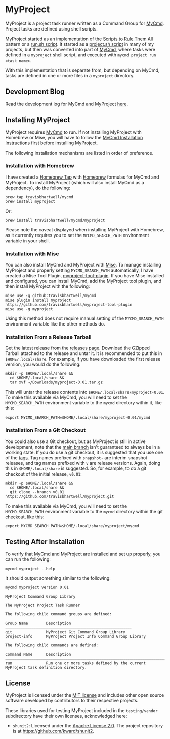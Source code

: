# MyProject

MyProject is a project task runner written as a Command Group for [MyCmd](https://github.com/travisbhartwell/mycmd/). Project tasks are defined using shell scripts.

MyProject started as an implementation of the [Scripts to Rule Them All](https://github.blog/engineering/scripts-to-rule-them-all/) pattern or a [run.sh script](https://www.oilshell.org/blog/2020/02/good-parts-sketch.html#semi-automation-with-runsh-scripts). It started as a [project.sh script](https://github.com/travisbhartwell/mycmd/blob/0349ece30a3211bab9aeb8bd7696c0e918ca53ed/project.sh) in many of my projects, but then was converted into part of [MyCmd](https://github.com/travisbhartwell/mycmd/), where tasks were defined in a `myproject` shell script, and executed with `mycmd project run <task name>`.

With this implementation that is separate from, but depending on MyCmd, tasks are defined in one or more files in a `myproject` directory.

## Development Blog

Read the development log for MyCmd and MyProject [here](https://iam.travishartwell.net/mycmd/).

## Installing MyProject

MyProject requires [MyCmd](https://github.com/travisbhartwell/mycmd) to run. If not installing MyProject with Homebrew or Mise, you will have to follow the [MyCmd Installation Instructions](https://github.com/travisbhartwell/mycmd/blob/main/README.md#installation) first before installing MyProject.

The following installation mechanisms are listed in order of preference.

### Installation with Homebrew

I have created a [Homebrew Tap](https://github.com/travisbhartwell/homebrew-mycmd/) with [Homebrew](https://brew.sh) formulas for MyCmd and MyProject. To install MyProject (which will also install MyCmd as a dependency), do the following:

```shell
brew tap travisbhartwell/mycmd
brew install myproject
```

Or:

```shell
brew install travisbhartwell/mycmd/myproject
```

Please note the caveat displayed when installing MyProject with Homebrew, as it currently requires you to set the `MYCMD_SEARCH_PATH` environment variable in your shell.

### Installation with Mise

You can also install MyCmd and MyProject with [Mise](https://mise.jdx.dev). To manage installing MyProject and properly setting `MYCMD_SEARCH_PATH` automatically, I have created a Mise Tool Plugin, [myproject-tool-plugin](https://github.com/travisbhartwell/myproject-tool-plugin). If you have Mise installed and configured, you can install MyCmd, add the MyProject tool plugin, and then install MyProject with the following:

``` shell
mise use -g github:travisbhartwell/mycmd
mise plugin install myproject https://github.com/travisbhartwell/myproject-tool-plugin
mise use -g myproject
```

Using this method does not require manual setting of the `MYCMD_SEARCH_PATH` environment variable like the other methods do.

### Installation From a Release Tarball

Get the latest release from the [releases page](https://github.com/travisbhartwell/myproject/releases/latest). Download the GZipped Tarball attached to the release and untar it. It is recommended to put this in `$HOME/.local/share`. For example, if you have downloaded the first release version, you would do the following:

``` shell
mkdir -p $HOME/.local/share && 
  cd $HOME/.local/share &&
  tar xvf ~/Downloads/myproject-0.01.tar.gz
```

This will untar the release contents into `$HOME/.local/share/myproject-0.01`. To make this available via MyCmd, you will need to set the `MYCMD_SEARCH_PATH` environment variable to the `mycmd` directory within it, like this:

``` shell
export MYCMD_SEARCH_PATH=$HOME/.local/share/myproject-0.01/mycmd
```

### Installation From a Git Checkout

You could also use a Git checkout, but as MyProject is still in active development, note that the [main branch](https://github.com/travisbhartwell/myproject/tree/main) isn't guaranteed to always be in a working state. If you do use a git checkout, it is suggested that you use one of the [tags](https://github.com/travisbhartwell/myproject/tags). Tag names prefixed with `snapshot-` are interim snapshot releases, and tag names prefixed with `v` are release versions. Again, doing this in `$HOME/.local/share` is suggested. So, for example, to do a git checkout of the initial release, `v0.01`:

``` shell
mkdir -p $HOME/.local/share && 
  cd $HOME/.local/share &&
  git clone --branch v0.01 https://github.com/travisbhartwell/myproject.git 
```

To make this available via MyCmd, you will need to set the `MYCMD_SEARCH_PATH` environment variable to the `mycmd` directory within the git checkout, like this:

``` shell
export MYCMD_SEARCH_PATH=$HOME/.local/share/myproject/mycmd
```

## Testing After Installation

To verify that MyCmd and MyProject are installed and set up properly, you can run the following:

``` shell
mycmd myproject --help
```

It should output something similar to the following:

```
mycmd myproject version 0.01

MyProject Command Group Library

The MyProject Project Task Runner

The following child command groups are defined:

Group Name        Description
⎯⎯⎯⎯⎯⎯⎯⎯⎯⎯⎯⎯⎯⎯⎯⎯⎯⎯⎯⎯⎯⎯⎯⎯⎯⎯⎯⎯⎯⎯⎯⎯⎯⎯⎯⎯⎯⎯⎯⎯⎯⎯⎯⎯⎯⎯⎯⎯⎯⎯⎯⎯⎯⎯⎯⎯⎯⎯⎯⎯⎯⎯⎯⎯⎯⎯⎯
git               MyProject Git Command Group Library
project-info      MyProject Project Info Command Group Library

The following child commands are defined:

Command Name      Description
⎯⎯⎯⎯⎯⎯⎯⎯⎯⎯⎯⎯⎯⎯⎯⎯⎯⎯⎯⎯⎯⎯⎯⎯⎯⎯⎯⎯⎯⎯⎯⎯⎯⎯⎯⎯⎯⎯⎯⎯⎯⎯⎯⎯⎯⎯⎯⎯⎯⎯⎯⎯⎯⎯⎯⎯⎯⎯⎯⎯⎯⎯⎯⎯⎯⎯⎯⎯⎯⎯⎯⎯⎯⎯⎯⎯⎯⎯⎯⎯⎯⎯⎯⎯⎯⎯⎯⎯⎯⎯⎯⎯⎯⎯⎯⎯⎯⎯⎯⎯⎯⎯⎯⎯
run               Run one or more tasks defined by the current MyProject task definition directory.
```

## License

MyProject is licensed under the [MIT license](LICENSE.md) and includes other open source software developed by contributors to their respective projects.

These libraries used for testing MyProject included in the `testing/vendor` subdirectory have their own licenses, acknowledged here:
* `shunit2`: Licensed under the [Apache License 2.0](https://github.com/kward/shunit2/blob/master/LICENSE). The project repository is at <https://github.com/kward/shunit2>.
